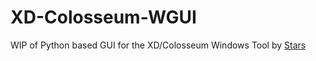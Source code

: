 # XD-Colosseum-WGUI

 WIP of Python based GUI for the XD/Colosseum Windows Tool by [Stars](https://github.com/PekanMmd/)

 
